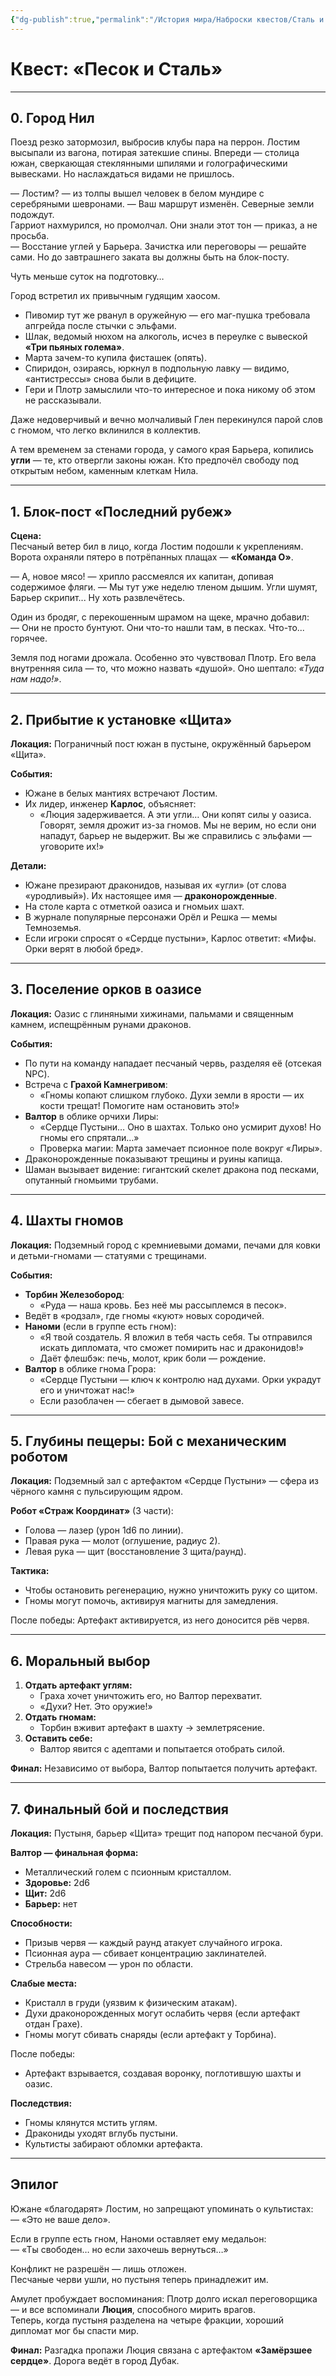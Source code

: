 ```yaml
---
{"dg-publish":true,"permalink":"/История мира/Наброски квестов/Сталь и песок/","noteIcon":"","created":"2025-09-07T13:19:34.326+03:00","updated":"2025-09-07T08:22:47.047+03:00"}
---
```


# Квест: «Песок и Сталь»

---

## 0. Город Нил
Поезд резко затормозил, выбросив клубы пара на перрон. Лостим высыпали из вагона, потирая затекшие спины. Впереди — столица южан, сверкающая стеклянными шпилями и голографическими вывесками. Но наслаждаться видами не пришлось.  

— Лостим? — из толпы вышел человек в белом мундире с серебряными шевронами. — Ваш маршрут изменён. Северные земли подождут.  
Гарриот нахмурился, но промолчал. Они знали этот тон — приказ, а не просьба.  
— Восстание углей у Барьера. Зачистка или переговоры — решайте сами. Но до завтрашнего заката вы должны быть на блок-посту.  

Чуть меньше суток на подготовку…  

Город встретил их привычным гудящим хаосом.  
- Пивомир тут же рванул в оружейную — его маг-пушка требовала апгрейда после стычки с эльфами.  
- Шлак, ведомый нюхом на алкоголь, исчез в переулке с вывеской **«Три пьяных голема»**.  
- Марта зачем-то купила фисташек (опять).  
- Спиридон, озираясь, юркнул в подпольную лавку — видимо, «антистрессы» снова были в дефиците.  
- Гери и Плотр замыслили что-то интересное и пока никому об этом не рассказывали.  

Даже недоверчивый и вечно молчаливый Глен перекинулся парой слов с гномом, что легко вклинился в коллектив.  

А тем временем за стенами города, у самого края Барьера, копились **угли** — те, кто отвергли законы южан. Кто предпочёл свободу под открытым небом, каменным клеткам Нила.  

---

## 1. Блок-пост «Последний рубеж»
**Сцена:**  
Песчаный ветер бил в лицо, когда Лостим подошли к укреплениям. Ворота охраняли пятеро в потрёпанных плащах — **«Команда О»**.  

— А, новое мясо! — хрипло рассмеялся их капитан, допивая содержимое фляги. — Мы тут уже неделю тленом дышим. Угли шумят, Барьер скрипит... Ну хоть развлечётесь.  

Один из бродяг, с перекошенным шрамом на щеке, мрачно добавил:  
— Они не просто бунтуют. Они что-то нашли там, в песках. Что-то... горячее.  

Земля под ногами дрожала. Особенно это чувствовал Плотр. Его вела внутренняя сила — то, что можно назвать «душой». Оно шептало: *«Туда нам надо!»*.  

---

## 2. Прибытие к установке «Щита»  
**Локация:** Пограничный пост южан в пустыне, окружённый барьером «Щита».  

**События:**  
- Южане в белых мантиях встречают Лостим.  
- Их лидер, инженер **Карлос**, объясняет:  
  - «Люция задерживается. А эти угли… Они копят силы у оазиса. Говорят, земля дрожит из-за гномов. Мы не верим, но если они нападут, барьер не выдержит. Вы же справились с эльфами — уговорите их!»  

**Детали:**  
- Южане презирают драконидов, называя их «угли» (от слова «уродливый»). Их настоящее имя — **драконорожденные**.  
- На столе карта с отметкой оазиса и гномьих шахт.  
- В журнале популярные персонажи Орёл и Решка — мемы Темноземья.  
- Если игроки спросят о «Сердце пустыни», Карлос ответит: «Мифы. Орки верят в любой бред».  

---

## 3. Поселение орков в оазисе
**Локация:** Оазис с глиняными хижинами, пальмами и священным камнем, испещрённым рунами драконов.  

**События:**  
- По пути на команду нападает песчаный червь, разделяя её (отсекая NPC).  
- Встреча с **Грахой Камнегривом**:  
  - «Гномы копают слишком глубоко. Духи земли в ярости — их кости трещат! Помогите нам остановить это!»  
- **Валтор** в облике орчихи Лиры:  
  - «Сердце Пустыни… Оно в шахтах. Только оно усмирит духов! Но гномы его спрятали…»  
  - Проверка магии: Марта замечает псионное поле вокруг «Лиры».  
- Драконорожденные показывают трещины и руины капища.  
- Шаман вызывает видение: гигантский скелет дракона под песками, опутанный гномьими трубами.  

---

## 4. Шахты гномов
**Локация:** Подземный город с кремниевыми домами, печами для ковки и детьми-гномами — статуями с трещинами.  

**События:**  
- **Торбин Железобород**:  
  - «Руда — наша кровь. Без неё мы рассыплемся в песок».  
- Ведёт в «родзал», где гномы «куют» новых сородичей.  
- **Наноми** (если в группе есть гном):  
  - «Я твой создатель. Я вложил в тебя часть себя. Ты отправился искать дипломата, что сможет помирить нас и драконидов!»  
  - Даёт флешбэк: печь, молот, крик боли — рождение.  
- **Валтор** в облике гнома Грора:  
  - «Сердце Пустыни — ключ к контролю над духами. Орки украдут его и уничтожат нас!»  
  - Если разоблачен — сбегает в дымовой завесе.  

---

## 5. Глубины пещеры: Бой с механическим роботом
**Локация:** Подземный зал с артефактом «Сердце Пустыни» — сфера из чёрного камня с пульсирующим ядром.  

**Робот «Страж Координат»** (3 части):  
- Голова — лазер (урон 1d6 по линии).  
- Правая рука — молот (оглушение, радиус 2).  
- Левая рука — щит (восстановление 3 щита/раунд).  

**Тактика:**  
- Чтобы остановить регенерацию, нужно уничтожить руку со щитом.  
- Гномы могут помочь, активируя магниты для замедления.  

После победы: Артефакт активируется, из него доносится рёв червя.  

---

## 6. Моральный выбор
1. **Отдать артефакт углям:**  
   - Граха хочет уничтожить его, но Валтор перехватит.  
   - «Духи? Нет. Это оружие!»  
2. **Отдать гномам:**  
   - Торбин вживит артефакт в шахту → землетрясение.  
3. **Оставить себе:**  
   - Валтор явится с адептами и попытается отобрать силой.  

**Финал:** Независимо от выбора, Валтор попытается получить артефакт.  

---

## 7. Финальный бой и последствия
**Локация:** Пустыня, барьер «Щита» трещит под напором песчаной бури.  

**Валтор — финальная форма:**  
- Металлический голем с псионным кристаллом.  
- **Здоровье:** 2d6  
- **Щит:** 2d6  
- **Барьер:** нет  

**Способности:**  
- Призыв червя — каждый раунд атакует случайного игрока.  
- Псионная аура — сбивает концентрацию заклинателей.  
- Стрельба навесом — урон по области.  

**Слабые места:**  
- Кристалл в груди (уязвим к физическим атакам).  
- Духи драконорожденных могут ослабить червя (если артефакт отдан Грахе).  
- Гномы могут сбивать снаряды (если артефакт у Торбина).  

После победы:  
- Артефакт взрывается, создавая воронку, поглотившую шахты и оазис.  

**Последствия:**  
- Гномы клянутся мстить углям.  
- Дракониды уходят вглубь пустыни.  
- Культисты забирают обломки артефакта.  

---

## Эпилог
Южане «благодарят» Лостим, но запрещают упоминать о культистах:  
— «Это не ваше дело».  

Если в группе есть гном, Наноми оставляет ему медальон:  
— «Ты свободен… но если захочешь вернуться…»  

Конфликт не разрешён — лишь отложен.  
Песчаные черви ушли, но пустыня теперь принадлежит им.  

Амулет пробуждает воспоминания: Плотр долго искал переговорщика — и все вспоминали **Люция**, способного мирить врагов.  
Теперь, когда пустыня разделена на четыре фракции, хороший дипломат мог бы спасти мир.  

**Финал:** Разгадка пропажи Люция связана с артефактом **«Замёрзшее сердце»**. Дорога ведёт в город Дубак.  
